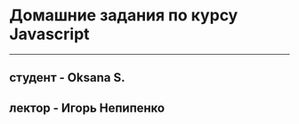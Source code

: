 # Домашние задания по курсу Javascript
--------------------------------------
## студент - Oksana S.
## лектор - Игорь Непипенко
